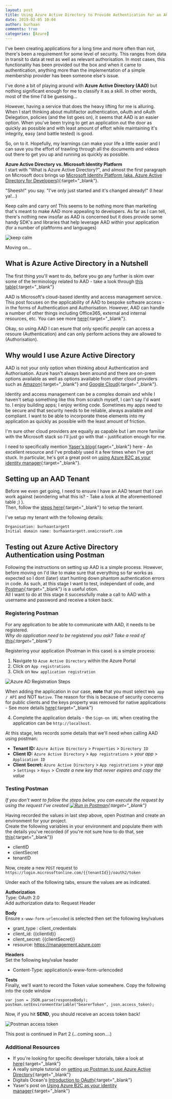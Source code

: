 ```yaml
---
layout: post
title: Using Azure Active Directory to Provide Authentication for an API (Part 1)
date: 2019-02-05 10:04
author: burhaan
comments: true
categories: [Azure]
---
```


I've been creating applications for a long time and more often than not, there's been a requirement for some level of security.
This ranges from data in transit to data at rest as well as relevant authorisation.
In most cases, this functionality has been provided out the box and when it came to authentication, anything more than the implementation of a simple membership provider has been someone else's issue.

I've done a bit of playing around with **Azure Active Directory (AAD)** but nothing significant enough for me to classify it as a skill. In other words, most of the time I'd be guessing...

However, having a service that does the heavy lifting for me is alluring. When I start thinking about multifactor authentication, oAuth and oAuth Delegation, policies (and the list goes on), it seems that AAD is an easier option. When you've been trying to get an application out the door as quickly as possible and with least amount of effort while maintaining it's integrity, easy (and battle tested) is good.

So, on to it. Hopefully, my learnings can make your life a little easier and I can save you the effort of trawling through all the documents and videos out there to get you up and running as quickly as possible.

**Azure Active Directory vs. Microsoft Identity Platform**  
I start with "What is Azure Active Directory?", and almost the first paragraph on Microsoft docs brings up [Microsoft Identity Platform (aka. Azure Active Directory for Developers)](https://docs.microsoft.com/en-us/azure/active-directory/develop/index){:target="\_blank"}.

"Sheesh!" you say. "I've only just started and it's changed already!" (I hear ya!...)

Keep calm and carry on! This seems to be nothing more than marketing that's meant to make AAD more appealing to developers. As far as I can tell, there's nothing new insofar as AAD is concerned but it does provide some handy SDK's and libraries that help leverage AAD within your application (for a number of plaftforms and languages)

![keep calm](/img/Keep-Calm-and-Carry-On-Navy-Blue-Poster.jpg)

Moving on...

## What is Azure Active Directory in a Nutshell

The first thing you'll want to do, before you go any further is skim over some of the terminology related to AAD - take a look through [this table](https://docs.microsoft.com/en-us/azure/active-directory/fundamentals/active-directory-whatis#terminology){:target="\_blank"}

AAD is Microsoft's cloud-based identity and access management service. This post focuses on the applicability of AAD to bespoke software access - in the forms of Authentication and Authorisation.
However, AAD can handle a number of other things including Office365, external and internal resources, etc. You can see more [here](https://docs.microsoft.com/en-us/office365/enterprise/microsoft-cloud-it-architecture-resources#identity){:target="\_blank"}.

Okay, so using AAD I can esure that only specific _people_ can access a resoure (Authentication) and can only perform actions they are allowed to (Authorisation).

## Why would I use Azure Active Directory

AAD is not your only option when thinking about Authentication and Authorisation. Azure hasn't always been around and there are on-prem options available as well as options available from other cloud providers such as [Amazon](https://aws.amazon.com/iam/?nc2=type_a){:target="\_blank"} and [Google Cloud](https://cloud.google.com/identity/){:target="\_blank"}.

Identity and access management can be a complex domain and while I haven't setup something like this from scratch myself, I can't say I'd want to. I enjoy building apps; I enjoy writing code. Sometimes my apps need to be secure and that security needs to be reliable, always available and compliant. I want to be able to incorporate these elements into my application as quickly as possible with the least amount of friction.

I'm sure other cloud providers are equally as capable but I am more familiar with the Microsoft stack so I'll just go with that - justification enough for me.

I need to specifically mention [Yaser's blog](https://mehraban.com.au){:taget="\_blank"} here - An excellent resource and I've probably used it a few times when I've got stuck. In particular, he's got a great post on [using Azure B2C as your identity manager](https://mehraban.com.au/2017/08/16/using-azure-b2c-identity-manager-part-1/){:target="\_blank"}.

## Setting up an AAD Tenant

Before we even get going, I need to ensure I have an AAD tenant that I can work against (wondering what this is? - Take a look at the aforementioned table ;) ).  
Then, follow the [steps here](https://docs.microsoft.com/en-us/azure/active-directory-b2c/tutorial-create-tenant){:target="\_blank"} to setup the tenant.

I've setup my tenant with the following details:

`Organisation: burhaantargett`  
`Initial domain name: burhaantargett.onmicrosoft.com`

## Testing out Azure Active Directory Authentication using Postman

Following the instructions on setting up AAD is a simple process. However, before moving on I'd like to make sure that everything so far works as expected so I dont (later) start hunting down phantom authentication errors in code.
As such, at this stage I want to test, independant of code, and [Postman](https://www.getpostman.com/){:target="\_blank"} is a useful otion.  
All I want to do at this stage it successfully make a call to AAD with a username and password and receive a token back.

### Registering Postman

For any application to be able to communicate with AAD, it needs to be registered.  
_Why do application need to be registered you ask? Take a read of [this](https://docs.microsoft.com/en-us/azure/active-directory/develop/active-directory-how-applications-are-added#why-do-applications-integrate-with-azure-ad){:target="\_blank"}_

Registering your application (Postman in this case) is a simple process:

1. Navigate to `Azue Active Directory` within the Azure Portal
2. Click on `App registrations`
3. Click on `New application registration`

![Azure AD Registration Steps](/img/content/AzureAD-App-Registration-Steps.png)

When adding the application in our case, **note** that you must select `Web app / API` and NOT `Native`. The reason for this is because of security concerns for public clients and the keys property was removed for native applications - See more details [here](https://social.msdn.microsoft.com/Forums/en-US/271c4a49-362c-4b6a-99ee-a4cd13d6c5b2/app-registration-does-not-have-keys-option-available?forum=WindowsAzureAD){:target="\_blank"}

4. Complete the application details - the `Sign-on URL` when creating the application can be `http://localhost`.

At this stage, lets records some details that we'll need when calling AAD using postman:

- **Tenant ID:** `Azure Active Directory` > `Properties` > `Directory ID`
- **Client ID:** `Azure Active Directory` > `App registrations` > _your app_ > `Application ID`
- **Client Secret:** `Azure Active Directory` > `App registrations` > _your app_ > `Settings` > `Keys` > _Create a new key that never expires and copy the value_

### Testing Postman

_If you don't want to follow the steps below, you can execute the request by using the request I've created [![Run in Postman](https://run.pstmn.io/button.svg)](https://app.getpostman.com/run-collection/ff8c9dcc5a9be4ed984c){:target="\_blank"}_

Having recorded the values in last step above, open Postman and create an environment for your project.  
Create the following variables in your environment and populate them with the details you've recorded (if you're not sure how to do that, see [this](https://learning.getpostman.com/docs/postman/environments_and_globals/manage_environments/){:target="\_blank"})

- clientID
- clientSecret
- tenantID

Now, create a new `POST` request to `https://login.microsoftonline.com/{{tenantId}}/oauth2/token`

Under each of the following tabs, ensure the values are as indicated.

**Authorization**  
Type: OAuth 2.0  
Add authorization data to: Request Header

**Body**  
Ensure `x-www-form-urlencoded` is selected then set the following key/values

- grant_type : client_credentials
- client_id: {{clientId}}
- client_secret: {{clientSecret}}
- resource: https://management.azure.com

**Headers**  
Set the following key/value header

- Content-Type: application/x-www-form-urlencoded

**Tests**  
Finally, we'll want to record the Token value somewhere. Copy the following into the code window

`var json = JSON.parse(responseBody);`  
`postman.setEnvironmentVariable("bearerToken", json.access_token);`

Now, if you hit **SEND**, you should receive an access token back!

![Postman access token](/img/content/Postman-access-token.PNG)

This post is continued in Part 2 (...coming soon....)

### Additional Resources

- If you're looking for specific developer tutorials, take a look at [here](https://docs.microsoft.com/en-us/azure/active-directory/develop/index){:target="\_blank"}
- A really simple tutorial on [setting up Postman to use Azure Active Directory](https://blog.jongallant.com/2017/03/azure-active-directory-access-tokens-postman/){:target="\_blank"}
- Digitals Ocean's [Introduction to OAuth](https://www.digitalocean.com/community/tutorials/an-introduction-to-oauth-2){:target="\_blank"}
- Yaser's post on [Using Azure B2C as your identity manager](https://mehraban.com.au/2017/08/16/using-azure-b2c-identity-manager-part-1/){:target="\_blank"}
